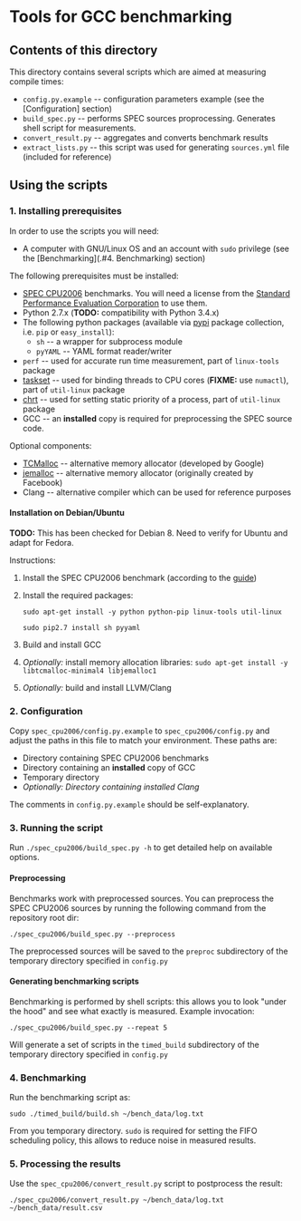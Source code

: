 # Tools for GCC benchmarking

## Contents of this directory

This directory contains several scripts which are aimed at measuring compile times:
- `config.py.example` -- configuration parameters example (see the [Configuration] section)
- `build_spec.py` -- performs SPEC sources proprocessing. Generates shell script for measurements.
- `convert_result.py` -- aggregates and converts benchmark results
- `extract_lists.py` -- this script was used for generating `sources.yml` file (included for reference)

## Using the scripts

### 1. Installing prerequisites

In order to use the scripts you will need:
- A computer with GNU/Linux OS and an account with `sudo` privilege (see the [Benchmarking](.#4. Benchmarking) section)

The following prerequisites must be installed:

- [SPEC CPU2006](https://www.spec.org/cpu2006/) benchmarks. You will need a license from the [Standard Performance Evaluation Corporation](https://www.spec.org/) to use them.
- Python 2.7.x (**TODO:** compatibility with Python 3.4.x)
- The following python packages (available via [pypi](https://pypi.python.org/pypi) package collection, i.e. `pip` or `easy_install`):
    - `sh` -- a wrapper for subprocess module
    - `pyYAML` -- YAML format reader/writer
- `perf` -- used for accurate run time measurement, part of `linux-tools` package
- [taskset](http://linux.die.net/man/1/taskset) -- used for binding threads to CPU cores (**FIXME:** use `numactl`), part of `util-linux` package
- [chrt](http://linux.die.net/man/1/chrt) -- used for setting static priority of a process, part of `util-linux` package
- GCC -- an **installed** copy is required for preprocessing the SPEC source code. 

Optional components:

- [TCMalloc](http://goog-perftools.sourceforge.net/doc/tcmalloc.html) -- alternative memory allocator (developed by Google)
- [jemalloc](http://www.canonware.com/jemalloc) -- alternative memory allocator (originally created by Facebook)
- Clang -- alternative compiler which can be used for reference purposes

#### Installation on Debian/Ubuntu

**TODO:** This has been checked for Debian 8. Need to verify for Ubuntu and adapt for Fedora.

Instructions:

1. Install the SPEC CPU2006 benchmark (according to the [guide](https://www.spec.org/cpu2006/Docs/install-guide-unix.html))
2. Install the required packages:

    `sudo apt-get install -y python python-pip linux-tools util-linux`

    `sudo pip2.7 install sh pyyaml`
3. Build and install GCC
4. _Optionally:_ install memory allocation libraries:
    `sudo apt-get install -y libtcmalloc-minimal4 libjemalloc1`
5. _Optionally:_ build and install LLVM/Clang
    
### 2. Configuration

Copy `spec_cpu2006/config.py.example` to `spec_cpu2006/config.py` and adjust the paths in this file to match your environment. These paths are:

- Directory containing SPEC CPU2006 benchmarks
- Directory containing an **installed** copy of GCC
- Temporary directory
- _Optionally: Directory containing installed Clang_

The comments in `config.py.example` should be self-explanatory.

### 3. Running the script

Run `./spec_cpu2006/build_spec.py -h` to get detailed help on available options.

#### Preprocessing 

Benchmarks work with preprocessed sources. You can preprocess the SPEC CPU2006 sources by running the following command from the repository root dir:
    
    ./spec_cpu2006/build_spec.py --preprocess
    
The preprocessed sources will be saved to the `preproc` subdirectory of the temporary directory specified in `config.py`

#### Generating benchmarking scripts

Benchmarking is performed by shell scripts: this allows you to look "under the hood" and see what exactly is measured. Example invocation:

    ./spec_cpu2006/build_spec.py --repeat 5

Will generate a set of scripts in the `timed_build` subdirectory of the temporary directory specified in `config.py`

### 4. Benchmarking

Run the benchmarking script as:

    sudo ./timed_build/build.sh ~/bench_data/log.txt
    
From you temporary directory. `sudo` is required for setting the FIFO scheduling policy, this allows to reduce noise in measured results.

### 5. Processing the results

Use the `spec_cpu2006/convert_result.py` script to postprocess the result:

    ./spec_cpu2006/convert_result.py ~/bench_data/log.txt ~/bench_data/result.csv
